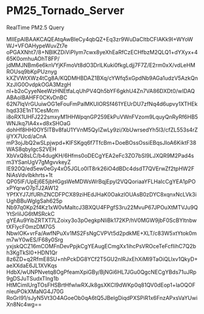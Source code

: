 # PM25_Tornado_Server
RealTime PM2.5 Query



MIIEpAIBAAKCAQEAtqAwBIeCy4qbQZ+Eq3zr9WuDaCltbCFIAKk9I+WYoWWJ+VFOAHypeWuvZt7e
oPGAXNht7/8+NBlKZDiViPIym7cwx8yeXhEaRfCzECHfbzM2QLQ1+dYXyx+465K0omhuAOhT8FP/
jdMMJNBm6e6knVYjKFmoVt8dO3DrlLKuki0fkgLdjj7F7Z/E2rm0xX/vdLeHMROUsq9bKpPUznyg
kXZVWtXWz4tCg8A/KQDMHBDAZ1BXq/cYWfq5xGpdNb9AGa1udzV5AzkQnXzJIG0OvdpkOGA3MzgH
nl+b2oCyyeNeeWzHNEtfaLqUhPV4Qh5bYF6gkhU4Zn7VA86DXDt0/wIDAQABAoIBAHFF0CKvDnBC
62N7lqVrGUuiwOG1eFouFmPalMKUIORSf461YEUrDU7zfNq4d6upvy1XTHEkhqd33E1nT1CesMcm
i8oRX1UHFJ222smxyM1HHWpqnGP259EkPuVWnFVzom9LquyQnRyRf6HB5WNJkq7IA4x+d8xSHOaG
dohHf8HH0OY5lTBv8faU1YVnM5QyIZwLy9zi/XbUwrsedYh5l3/cfZL553s4rZijlYX7Ucd/aCnA
mP3ojJbQ2wSLpjwpd+KlFSKgq6f7TfcBm+DoeBOssOssiEBqsJIoA6KiktF38WAS8qbylgcS2VEH
XbVxQ8sLC/b4dugKH/6Hfms0oDECgYEA2eFc3ZO7bSI9LJXQR9M2Pad4sm3YSanUgV7gMgvvkeyZ
IE920Q/ed5ew0eGy4xO5JGLo0lT8rk26iO4dBDc4dsdT7QVErwZf2tpHW2FNiAsVdvIbkhrts+1t
QP05IF/UpEj6E5jbHGgsWeMDWsWrBqjEpyl2VQQoriaaYFLHaIcCgYEA1pPOxPYqrwO7pTJ2AW12
YPfXYJ7JfURhZNCDFPCX89ziHEdJHaK0OakzlOUAsB0zDYC8xqnxNcLVk3iUghBBuWgIgSah625p
Nb97q0Kp2f4Kz1xW0vMaItcJ3BXQU4FPgfS3ru22MvuP67JPOuXtMTVJu9QYtSrlilJG6tMSRckC
gYEAu9YibZRTXT7LZoixy3o3pOegkpNIiBk172KP/hV0MGW9jbF0ScBYltnbwtXFlycF0mzDM7G5
NbwlOK+vrFa/AwfNPuXv1MS2FsNgCVPVt5d2pdkME+XLT/c83W5xtYtok0mm7wY0wES/F68y0Srg
yxjskQCZ16mCOMFnDevPpjkCgYEAugECmgXx1ihcPsVROceTeFcfIihC7Q2bh3KgTkSI0+HDN1Qr
8z6ZD+q2RfmE8SU+nhPckDG8YCf2T5GU2nIRJxEhXiMI9TaOiQLlxv1QkyD+aeXXdaE6JL1XVKqs
HdbX/wUNPNvetq8OgPfeamXpiGBy/BjNGi6HL7JGu0QgcNECgYBds71uJRp9gDSJuTSudxTIng1b
HtMCimlUrgTOsFHSBrtHfwlwRXJk8gsXKCl9dWKp0q81QV0dEop1+laOQOFnleuPOkXMaNG4J70G
RoGrI91/sJyN5Vt3O4AGoeOb0qA6tQ5JBelgDiqdPXSPiR1x6FnzAPxsVaYUwiXn8Nc4wg==
